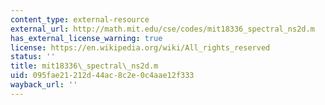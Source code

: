 ```yaml
---
content_type: external-resource
external_url: http://math.mit.edu/cse/codes/mit18336_spectral_ns2d.m
has_external_license_warning: true
license: https://en.wikipedia.org/wiki/All_rights_reserved
status: ''
title: mit18336\_spectral\_ns2d.m
uid: 095fae21-212d-44ac-8c2e-0c4aae12f333
wayback_url: ''
---
```

